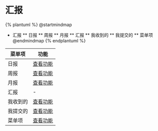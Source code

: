 # 汇报



{% plantuml %}
@startmindmap
* 汇报
** 日报
** 周报
** 月报
** 汇报
** 我收到的
** 我提交的
** 菜单项
@endmindmap
{% endplantuml %}




| 菜单项      |  功能  |
| --------   |   ----  |
|日报|[查看功能](func/IbzDailyMyMobMDView.md)|
|周报|[查看功能](func/IbzWeeklyUsr2MobMDView.md)|
|月报|[查看功能](func/IbzMonthlyMonthlyMobMDView.md)|
|汇报|-|
|我收到的|[查看功能](func/IbzReportMyReMobMDView.md)|
|我提交的|[查看功能](func/IbzReportMobMDView.md)|
|菜单项|[查看功能](func/IbzMonthlyMobEditView.md)|

